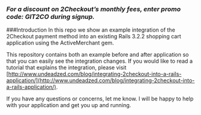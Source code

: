 ### _For a discount on 2Checkout’s monthly fees, enter promo code:  GIT2CO  during signup._

###Introduction
In this repo we show an example integration of the 2Checkout payment method
into an existing Rails 3.2.2 shopping cart application using the ActiveMerchant gem.

This repository contains both an example before and after application so that you can easily 
see the integration changes. If you would like to read a tutorial that explains the integration, please visit 
[http://www.undeadzed.com/blog/integrating-2checkout-into-a-rails-application/](http://www.undeadzed.com/blog/integrating-2checkout-into-a-rails-application/).

If you have any questions or concerns, let me know. 
I will be happy to help with your application and get you up and running.
